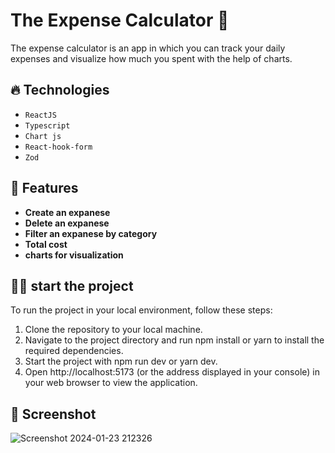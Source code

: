 # The Expense Calculator 🧮
The expense calculator is an app in which you can track your daily expenses and visualize how much you spent with the help of charts. 

## 🔥 Technologies 
- `ReactJS`
- `Typescript`
- `Chart js`
- `React-hook-form`
- `Zod`

## 🚀 Features
- **Create an expanese**
- **Delete an expanese**
- **Filter an expanese by category**
- **Total cost**
- **charts for visualization**

## 👨‍💻 start the project 
To run the project in your local environment, follow these steps:

1. Clone the repository to your local machine.
2. Navigate to the project directory and run npm install or yarn to install the required dependencies.
3. Start the project with npm run dev or yarn dev.
4. Open http://localhost:5173 (or the address displayed in your console) in your web browser to view the application.

## 📸 Screenshot

![Screenshot 2024-01-23 212326](https://github.com/Dev-Sarmad/Expense-Calculator/assets/111682412/20d041bc-c4d9-46a7-b195-5e2f2ac2bc37)

